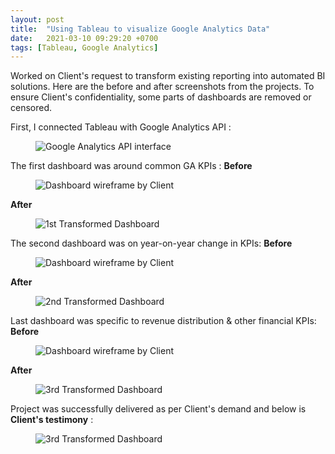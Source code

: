 ```yaml
---
layout: post
title:  "Using Tableau to visualize Google Analytics Data"
date:   2021-03-10 09:29:20 +0700
tags: [Tableau, Google Analytics]
---
```


Worked on Client's request to transform existing reporting into automated BI solutions. Here are the before and after screenshots from the projects.
To ensure Client's confidentiality, some parts of dashboards are removed or censored.

First, I connected Tableau with Google Analytics API :

<figure>
    <img src="../assets/img/post_img/tableau-with-google-analytics/DB.png" alt="Google Analytics API interface">
</figure>

The first dashboard was around common GA KPIs :
**Before**
<figure>
    <img src="../assets/img/post_img/tableau-with-google-analytics/DB1_Before.JPG" alt="Dashboard wireframe by Client">
</figure>

**After**
<figure>
    <img src="../assets/img/post_img/tableau-with-google-analytics/DB1_Overview.png" alt="1st Transformed Dashboard">
</figure>

The second dashboard was on year-on-year change in KPIs:
**Before**
<figure>
    <img src="../assets/img/post_img/tableau-with-google-analytics/DB2_Before.JPG" alt="Dashboard wireframe by Client">
</figure>

**After**
<figure>
    <img src="../assets/img/post_img/tableau-with-google-analytics/DB2_Dashboard.png" alt="2nd Transformed Dashboard">
</figure>

Last dashboard was specific to revenue distribution & other financial KPIs:
**Before**
<figure>
    <img src="../assets/img/post_img/tableau-with-google-analytics/DB3_Before.png" alt="Dashboard wireframe by Client">
</figure>

**After**
<figure>
    <img src="../assets/img/post_img/tableau-with-google-analytics/DB3 _Revenue Overview.png" alt="3rd Transformed Dashboard">
</figure>

Project was successfully delivered as per Client's demand and below is **Client's testimony** :
<figure>
    <img src="../assets/img/post_img/tableau-with-google-analytics/Client's feedback.png" alt="3rd Transformed Dashboard">
</figure>